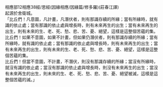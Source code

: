 相應部12相應38經/思經(因緣相應/因緣篇/修多羅)(莊春江譯)  
起源於舍衛城。  
「比丘們！凡意圖，凡計畫，凡潛伏者，則有那識存續的所緣；當有所緣時，就有識的依止處；當有那識的依止處與增長時，則有未來再生的出生；當有未來再生的出生，則有未來的生、老、死、愁、悲、苦、憂、絕望，這樣是這整個苦蘊的集。  
比丘們！如果不意圖，如果不計畫，但如果仍潛伏者，則有那識存續的所緣；當有所緣時，就有識的依止處；當有那識的依止處與增長時，則有未來再生的出生；當有未來再生的出生，則有未來的生、老、死、愁、悲、苦、憂、絕望，這樣是這整個苦蘊的集。  
比丘們！但當不意圖，不計畫，不潛伏，則沒有那識存續的所緣；當沒有所緣時，就沒有識的依止處；當沒有那識的依止處與增長時，則沒有未來再生的出生；當沒有未來再生的出生，則未來的生、老、死、愁、悲、苦、憂、絕望被滅，這樣是這整個苦蘊的滅。」  
  
  
